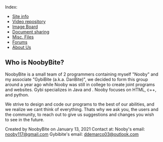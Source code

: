 Index:
 - [Site info](/freepo.markdown)
 - [Video repository](/Videos.markdown)
 - [Image Board](/Pictures.markdown)
 - [Document sharing](/Documents.markdown)
 - [Misc. Files](/Files.markdown)
 - [Forums](/Forums.markdown)
 - [About Us](/Contact.markdown)

## Who is NoobyBite?
NoobyBite is a small team of 2 programmers containing myself "Nooby" and my associate "GybiBite (a.k.a. DanBite)", we decided to form this group around a year ago while Nooby was still in college to create joint programs and websites. Gybi specializes in Java and <!--add more words-->. Nooby focuses on HTML, c++, and python.

We strive to design and code our programs to the best of our abilities, and we realize we cant think of everything. Thats why we ask you, the users and the community, to reach out to give us suggestions and changes you wish to see in the future.

Created by NoobyBite on January 13, 2021
Contact at:
Nooby's email: nooby117@gmail.com
Gybibite's email: ddemarco03@outlook.com